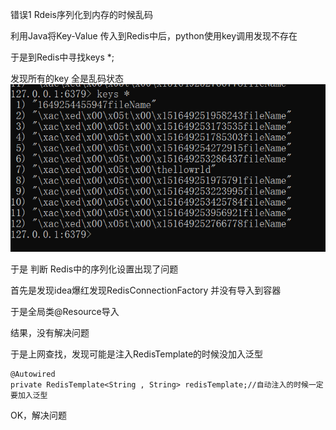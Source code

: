错误1 Rdeis序列化到内存的时候乱码

利用Java将Key-Value 传入到Redis中后，python使用key调用发现不存在

于是到Redis中寻找keys *;

发现所有的key 全是乱码状态
![img](https://github.com/LoveADMilk/BioWeb03/blob/master/summary/image/mistake1.PNG?raw=true "img1")

于是 判断 Redis中的序列化设置出现了问题

首先是发现idea爆红发现RedisConnectionFactory 并没有导入到容器

于是全局类@Resource导入

结果，没有解决问题

于是上网查找，发现可能是注入RedisTemplate的时候没加入泛型

```
@Autowired
private RedisTemplate<String , String> redisTemplate;//自动注入的时候一定要加入泛型
```

OK，解决问题